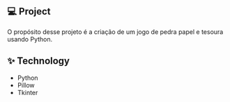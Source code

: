 
## 💻 Project

O propósito desse projeto é a criação de um jogo de pedra papel e tesoura usando Python.

## ✨ Technology

- Python
- Pillow
- Tkinter
